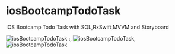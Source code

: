 # iosBootcampTodoTask

iOS Bootcamp Todo Task with SQL,RxSwift,MVVM and Storyboard

![iosBootcampTodoTask :](https://media.giphy.com/media/v1.Y2lkPTc5MGI3NjExNW1ub2JnZm84NnlmOWtiaHBhc2w1OHV4cHVwNDljZTlwMjZscGt5YiZlcD12MV9pbnRlcm5hbF9naWZfYnlfaWQmY3Q9Zw/ujFG33quUsayKaGUlL/giphy.gif),
![iosBootcampTodoTask](https://media.giphy.com/media/v1.Y2lkPTc5MGI3NjExazVhNXJteTIxeDFjNTI4NnRia3preGJ1b2Z3M2RlZDBmMzZmNmtlaCZlcD12MV9pbnRlcm5hbF9naWZfYnlfaWQmY3Q9Zw/WCfFTA79qNr1ul1XgA/giphy.gif),
![iosBootcampTodoTask](https://media.giphy.com/media/v1.Y2lkPTc5MGI3NjExZDdjaWZnbGVqa3o4enFwcmlxZ3R6d2JzMndhdzhsbngwZ2FmcXVjdSZlcD12MV9pbnRlcm5hbF9naWZfYnlfaWQmY3Q9Zw/5xtlAALWcW2NwzfOeY/giphy.gif)
